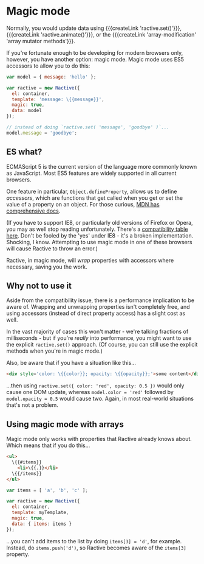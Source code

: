 # Magic mode

Normally, you would update data using {{{createLink 'ractive.set()'}}}, {{{createLink 'ractive.animate()'}}}, or the {{{createLink 'array-modification' 'array mutator methods'}}}.

If you're fortunate enough to be developing for modern browsers only, however, you have another option: magic mode. Magic mode uses ES5 accessors to allow you to do this:

```js
var model = { message: 'hello' };

var ractive = new Ractive({
  el: container,
  template: 'message: \{{message}}',
  magic: true,
  data: model
});

// instead of doing `ractive.set( 'message', 'goodbye' )`...
model.message = 'goodbye';
```

ES what?
--------

ECMAScript 5 is the current version of the language more commonly known as JavaScript. Most ES5 features are widely supported in all current browsers.

One feature in particular, `Object.defineProperty`, allows us to define *accessors*, which are functions that get called when you get or set the value of a property on an object. For those curious, [MDN has comprehensive docs](https://developer.mozilla.org/en-US/docs/Web/JavaScript/Reference/Global_Objects/Object/defineProperty).

(If you have to support IE8, or particularly old versions of Firefox or Opera, you may as well stop reading unfortunately. There's a [compatibility table here](http://kangax.github.io/es5-compat-table/#Object.defineProperty). Don't be fooled by the 'yes' under IE8 - it's a broken implementation. Shocking, I know. Attempting to use magic mode in one of these browsers will cause Ractive to throw an error.)

Ractive, in magic mode, will *wrap* properties with accessors where necessary, saving you the work.


Why not to use it
-----------------

Aside from the compatibility issue, there is a performance implication to be aware of. Wrapping and unwrapping properties isn't completely free, and using accessors (instead of direct property access) has a slight cost as well.

In the vast majority of cases this won't matter - we're talking fractions of milliseconds - but if you're *really* into performance, you might want to use the explicit `ractive.set()` approach. (Of course, you can still use the explicit methods when you're in magic mode.)

Also, be aware that if you have a situation like this...

```html
<div style='color: \{{color}}; opacity: \{{opacity}};'>some content</div>
```

...then using `ractive.set({ color: 'red', opacity: 0.5 })` would only cause one DOM update, whereas `model.color = 'red'` followed by `model.opacity = 0.5` would cause two. Again, in most real-world situations that's not a problem.


Using magic mode with arrays
----------------------------

Magic mode only works with properties that Ractive already knows about. Which means that if you do this...

```html
<ul>
  \{{#items}}
    <li>\{{.}}</li>
  \{{/items}}
</ul>
```

```js
var items = [ 'a', 'b', 'c' ];

var ractive = new Ractive({
  el: container,
  template: myTemplate,
  magic: true,
  data: { items: items }
});
```

...you can't add items to the list by doing `items[3] = 'd'`, for example. Instead, do `items.push('d')`, so Ractive becomes aware of the `items[3]` property.
